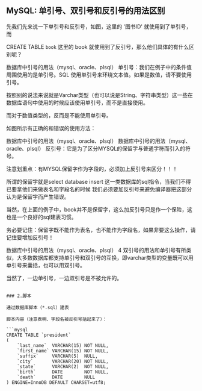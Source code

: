 ## MySQL: 单引号、双引号和反引号的用法区别

先我们先来说一下单引号和反引号，如图，这里的   '图书ID'   就使用到了单引号，而

 CREATE TABLE `book`  这里的  book  就使用到了反引号，那么他们具体的有什么区别呢？

数据库中引号的用法（mysql、oracle、plsql）
单引号：我们在例子中的条件值周围使用的是单引号。SQL 使用单引号来环绕文本值。如果是数值，请不要使用引号。

按照别的说法来说就是Varchar类型（也可以说是String、字符串类型）这一些在数据库语句中使用的时候应该使用单引号，而不是直接使用。

而对于数值类型的，反而是不能使用单引号。

如图所示有正确的和错误的使用方法：

数据库中引号的用法（mysql、oracle、plsql）
数据库中引号的用法（mysql、oracle、plsql）
反引号：它是为了区分MYSQL的保留字与普通字符而引入的符号。

注意划重点：有MYSQL保留字作为字段的，必须加上反引号来区分！！！

所谓的保留字就是select database insert 这一类数据库的sql指令，当我们不得已要拿他们来做表名和字段名的时候 我们必须要加反引号来避免编译器把这部分认为是保留字而产生错误。

当然，在上面的例子中，book并不是保留字，这么加反引号只是作一个保险，这也是一个良好的sql建表习惯。

务必要记住：保留字既不能作为表名，也不能作为字段名，如果非要这么操作，请记住要增加反引号！

数据库中引号的用法（mysql、oracle、plsql）
4
双引号的用法和单引号有所类似，大多数数据库都支持单引号和双引号的互换，即varchar类型的变量既可以用单引号来囊括，也可以用双引号。

当然了，一边单引号，一边双引号是不被允许的。
```

### 2.脚本

通过数据库脚本（*.sql）建表

脚本内容（注意表明、字段名被反引号括起来了）：

```mysql
CREATE TABLE `president`
(
    `last_name`  VARCHAR(15) NOT NULL,
    `first_name` VARCHAR(15) NOT NULL,
    `suffix`     VARCHAR(5)  NULL,
    `city`       VARCHAR(20) NOT NULL,
    `state`      VARCHAR(2)  NOT NULL,
    `birth`      DATE        NOT NULL,
    `death`      DATE        NULL
) ENGINE=InnoDB DEFAULT CHARSET=utf8;
```


